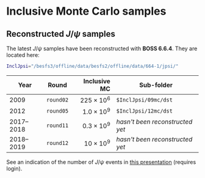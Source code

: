 # Inclusive Monte Carlo samples

## Reconstructed $J/\psi$ samples

The latest $J/\psi$ samples have been reconstructed with **BOSS 6.6.4**. They
are located here:

```bash
InclJpsi="/besfs3/offline/data/besfs2/offline/data/664-1/jpsi/"
```

| Year      | Round     |  Inclusive **MC** | Sub-folder                      |
| --------- | --------- | ----------------: | ------------------------------- |
| 2009      | `round02` | $225 \times 10^6$ | `$InclJpsi/09mc/dst`            |
| 2012      | `round05` | $1.0 \times 10^9$ | `$InclJpsi/12mc/dst`            |
| 2017–2018 | `round11` | $0.3 \times 10^9$ | _hasn't been reconstructed yet_ |
| 2018–2019 | `round12` |  $10 \times 10^9$ | _hasn't been reconstructed yet_ |

See an indication of the number of $J/\psi$ events in
[this presentation](https://indico.ihep.ac.cn/event/8795/session/3/contribution/9/material/slides/0.pdf)
(requires login).
